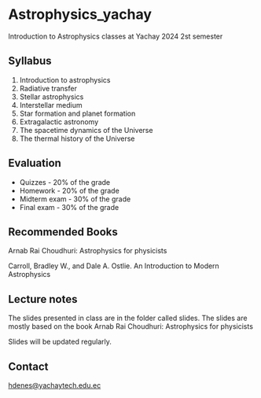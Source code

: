 # Astrophysics_yachay
Introduction to Astrophysics classes at Yachay
2024 2st semester 


## Syllabus

1. Introduction to astrophysics
2. Radiative transfer
3. Stellar astrophysics
5. Interstellar medium
6. Star formation and planet formation
7. Extragalactic astronomy
8. The spacetime dynamics of the Universe
9. The thermal history of the Universe

## Evaluation

- Quizzes - 20% of the grade
- Homework - 20% of the grade 
- Midterm exam - 30% of the grade 
- Final exam - 30% of the grade


## Recommended Books

Arnab Rai Choudhuri: Astrophysics for physicists

Carroll, Bradley W., and Dale A. Ostlie. An Introduction to Modern Astrophysics

## Lecture notes

The slides presented in class are in the folder called slides. The slides are mostly based on the book Arnab Rai Choudhuri: Astrophysics for physicists 

Slides will be updated regularly. 

## Contact

hdenes@yachaytech.edu.ec
